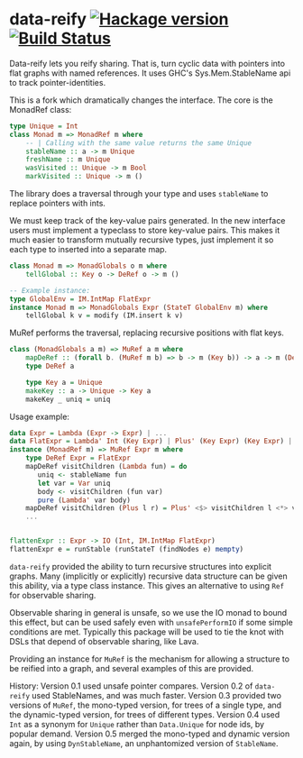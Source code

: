 # data-reify [![Hackage version](https://img.shields.io/hackage/v/data-reify.svg?style=flat)](http://hackage.haskell.org/package/data-reify) [![Build Status](https://github.com/ku-fpg/data-reify/workflows/Haskell-CI/badge.svg)](https://github.com/ku-fpg/data-reify/actions?query=workflow%3AHaskell-CI)

Data-reify lets you reify sharing. That is, turn cyclic data with pointers into flat graphs with named references. It uses GHC's Sys.Mem.StableName api to track pointer-identities.

This is a fork which dramatically changes the interface. The core is the MonadRef class:

```Haskell
type Unique = Int
class Monad m => MonadRef m where
    -- | Calling with the same value returns the same Unique
    stableName :: a -> m Unique
    freshName :: m Unique
    wasVisited :: Unique -> m Bool
    markVisited :: Unique -> m ()
```

The library does a traversal through your type and uses `stableName` to replace pointers with ints.

We must keep track of the key-value pairs generated.
In the new interface users must implement a typeclass to store key-value pairs. This makes it much easier to transform mutually recursive types, just implement it so each type to inserted into a separate map.

```Haskell
class Monad m => MonadGlobals o m where
    tellGlobal :: Key o -> DeRef o -> m ()

-- Example instance:
type GlobalEnv = IM.IntMap FlatExpr
instance Monad m => MonadGlobals Expr (StateT GlobalEnv m) where
    tellGlobal k v = modify (IM.insert k v)
```

MuRef performs the traversal, replacing recursive positions with flat keys. 

```Haskell
class (MonadGlobals a m) => MuRef a m where
    mapDeRef :: (forall b. (MuRef m b) => b -> m (Key b)) -> a -> m (DeRef a)
    type DeRef a

    type Key a = Unique
    makeKey :: a -> Unique -> Key a
    makeKey _ uniq = uniq
```

Usage example:

```Haskell
data Expr = Lambda (Expr -> Expr) | ...
data FlatExpr = Lambda' Int (Key Expr) | Plus' (Key Expr) (Key Expr) | Var Int | ...
instance (MonadRef m) => MuRef Expr m where
    type DeRef Expr = FlatExpr
    mapDeRef visitChildren (Lambda fun) = do
       uniq <- stableName fun
       let var = Var uniq
       body <- visitChildren (fun var)
       pure (Lambda' var body)
    mapDeRef visitChildren (Plus l r) = Plus' <$> visitChildren l <*> visitChildren r
    ...


flattenExpr :: Expr -> IO (Int, IM.IntMap FlatExpr)
flattenExpr e = runStable (runStateT (findNodes e) mempty)
```


`data-reify` provided the ability to turn recursive structures into explicit graphs. Many (implicitly or explicitly) recursive data structure can be given this ability, via a type class instance. This gives an alternative to using `Ref` for observable sharing.

Observable sharing in general is unsafe, so we use the IO monad to bound this effect, but can be used safely even with `unsafePerformIO` if some simple conditions are met. Typically this package will be used to tie the knot with DSLs that depend of observable sharing, like Lava.

Providing an instance for `MuRef` is the mechanism for allowing a structure to be reified into a graph, and several examples of this are provided.

History: Version 0.1 used unsafe pointer compares. Version 0.2 of `data-reify` used StableNames, and was much faster. Version 0.3 provided two versions of `MuRef`, the mono-typed version, for trees of a single type, and the dynamic-typed version, for trees of different types. Version 0.4 used `Int` as a synonym for `Unique` rather than `Data.Unique` for node ids, by popular demand. Version 0.5 merged the mono-typed and dynamic version again, by using `DynStableName`, an unphantomized version of `StableName`.
